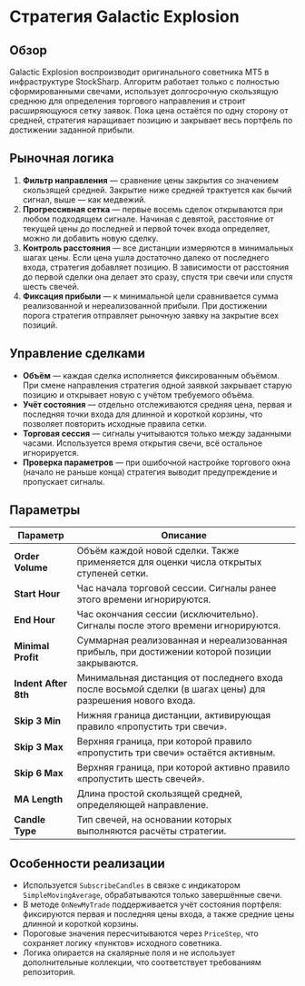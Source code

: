 # Стратегия Galactic Explosion

## Обзор
Galactic Explosion воспроизводит оригинального советника MT5 в инфраструктуре StockSharp. Алгоритм работает только с полностью сформированными свечами, использует долгосрочную скользящую среднюю для определения торгового направления и строит расширяющуюся сетку заявок. Пока цена остаётся по одну сторону от средней, стратегия наращивает позицию и закрывает весь портфель по достижении заданной прибыли.

## Рыночная логика
1. **Фильтр направления** — сравнение цены закрытия со значением скользящей средней. Закрытие ниже средней трактуется как бычий сигнал, выше — как медвежий.
2. **Прогрессивная сетка** — первые восемь сделок открываются при любом подходящем сигнале. Начиная с девятой, расстояние от текущей цены до последней и первой точек входа определяет, можно ли добавить новую сделку.
3. **Контроль расстояния** — все дистанции измеряются в минимальных шагах цены. Если цена ушла достаточно далеко от последнего входа, стратегия добавляет позицию. В зависимости от расстояния до первой сделки она делает это сразу, спустя три свечи или спустя шесть свечей.
4. **Фиксация прибыли** — к минимальной цели сравнивается сумма реализованной и нереализованной прибыли. При достижении порога стратегия отправляет рыночную заявку на закрытие всех позиций.

## Управление сделками
- **Объём** — каждая сделка исполняется фиксированным объёмом. При смене направления стратегия одной заявкой закрывает старую позицию и открывает новую с учётом требуемого объёма.
- **Учёт состояния** — отдельно отслеживаются средняя цена, первая и последняя точки входа для длинной и короткой корзины, что позволяет повторить исходные правила сетки.
- **Торговая сессия** — сигналы учитываются только между заданными часами. Используется время открытия свечи, всё остальное игнорируется.
- **Проверка параметров** — при ошибочной настройке торгового окна (начало не раньше конца) стратегия выводит предупреждение и пропускает сигналы.

## Параметры
| Параметр | Описание |
|----------|----------|
| **Order Volume** | Объём каждой новой сделки. Также применяется для оценки числа открытых ступеней сетки. |
| **Start Hour** | Час начала торговой сессии. Сигналы ранее этого времени игнорируются. |
| **End Hour** | Час окончания сессии (исключительно). Сигналы после этого времени игнорируются. |
| **Minimal Profit** | Суммарная реализованная и нереализованная прибыль, при достижении которой позиции закрываются. |
| **Indent After 8th** | Минимальная дистанция от последнего входа после восьмой сделки (в шагах цены) для разрешения нового входа. |
| **Skip 3 Min** | Нижняя граница дистанции, активирующая правило «пропустить три свечи». |
| **Skip 3 Max** | Верхняя граница, при которой правило «пропустить три свечи» остаётся активным. |
| **Skip 6 Max** | Верхняя граница, при которой активно правило «пропустить шесть свечей». |
| **MA Length** | Длина простой скользящей средней, определяющей направление. |
| **Candle Type** | Тип свечей, на основании которых выполняются расчёты стратегии. |

## Особенности реализации
- Используется `SubscribeCandles` в связке с индикатором `SimpleMovingAverage`, обрабатываются только завершённые свечи.
- В методе `OnNewMyTrade` поддерживается учёт состояния портфеля: фиксируются первая и последняя цены входа, а также средние цены длинной и короткой корзины.
- Пороговые значения пересчитываются через `PriceStep`, что сохраняет логику «пунктов» исходного советника.
- Логика опирается на скалярные поля и не использует дополнительные коллекции, что соответствует требованиям репозитория.
